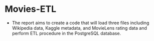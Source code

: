 # Movies-ETL

- The report aims to create a code that will load three files including Wikipedia data, Kaggle metadata, and MovieLens rating data and perform ETL procedure in the PostgreSQL database. 

